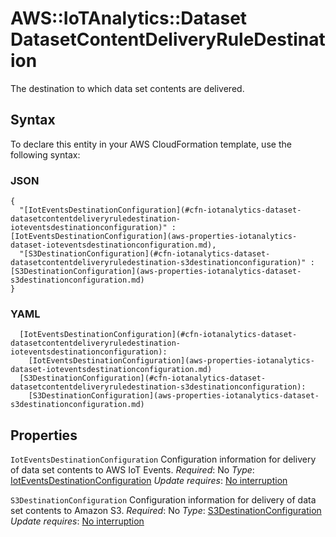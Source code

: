 # AWS::IoTAnalytics::Dataset DatasetContentDeliveryRuleDestination<a name="aws-properties-iotanalytics-dataset-datasetcontentdeliveryruledestination"></a>

The destination to which data set contents are delivered\.

## Syntax<a name="aws-properties-iotanalytics-dataset-datasetcontentdeliveryruledestination-syntax"></a>

To declare this entity in your AWS CloudFormation template, use the following syntax:

### JSON<a name="aws-properties-iotanalytics-dataset-datasetcontentdeliveryruledestination-syntax.json"></a>

```
{
  "[IotEventsDestinationConfiguration](#cfn-iotanalytics-dataset-datasetcontentdeliveryruledestination-ioteventsdestinationconfiguration)" : [IotEventsDestinationConfiguration](aws-properties-iotanalytics-dataset-ioteventsdestinationconfiguration.md),
  "[S3DestinationConfiguration](#cfn-iotanalytics-dataset-datasetcontentdeliveryruledestination-s3destinationconfiguration)" : [S3DestinationConfiguration](aws-properties-iotanalytics-dataset-s3destinationconfiguration.md)
}
```

### YAML<a name="aws-properties-iotanalytics-dataset-datasetcontentdeliveryruledestination-syntax.yaml"></a>

```
  [IotEventsDestinationConfiguration](#cfn-iotanalytics-dataset-datasetcontentdeliveryruledestination-ioteventsdestinationconfiguration):
    [IotEventsDestinationConfiguration](aws-properties-iotanalytics-dataset-ioteventsdestinationconfiguration.md)
  [S3DestinationConfiguration](#cfn-iotanalytics-dataset-datasetcontentdeliveryruledestination-s3destinationconfiguration):
    [S3DestinationConfiguration](aws-properties-iotanalytics-dataset-s3destinationconfiguration.md)
```

## Properties<a name="aws-properties-iotanalytics-dataset-datasetcontentdeliveryruledestination-properties"></a>

`IotEventsDestinationConfiguration`  <a name="cfn-iotanalytics-dataset-datasetcontentdeliveryruledestination-ioteventsdestinationconfiguration"></a>
Configuration information for delivery of data set contents to AWS IoT Events\.
*Required*: No
*Type*: [IotEventsDestinationConfiguration](aws-properties-iotanalytics-dataset-ioteventsdestinationconfiguration.md)
*Update requires*: [No interruption](https://docs.aws.amazon.com/AWSCloudFormation/latest/UserGuide/using-cfn-updating-stacks-update-behaviors.html#update-no-interrupt)

`S3DestinationConfiguration`  <a name="cfn-iotanalytics-dataset-datasetcontentdeliveryruledestination-s3destinationconfiguration"></a>
Configuration information for delivery of data set contents to Amazon S3\.
*Required*: No
*Type*: [S3DestinationConfiguration](aws-properties-iotanalytics-dataset-s3destinationconfiguration.md)
*Update requires*: [No interruption](https://docs.aws.amazon.com/AWSCloudFormation/latest/UserGuide/using-cfn-updating-stacks-update-behaviors.html#update-no-interrupt)
